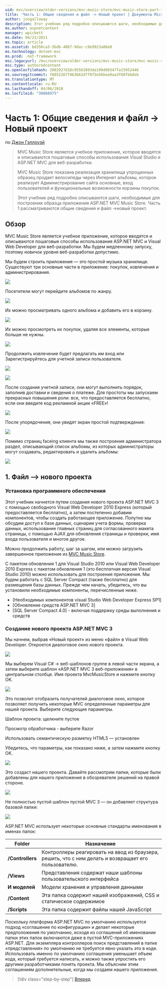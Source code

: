 ```yaml
---
uid: mvc/overview/older-versions/mvc-music-store/mvc-music-store-part-1
title: 'Часть 1: Общие сведения и файл -> Новый проект | Документы Microsoft'
author: jongalloway
description: Этот учебник ряд подробно описываются шаги, необходимые для построения образца приложения ASP.NET MVC Music Store. Часть 1 рассматриваются общие сведения и файл -> Новый проект.
ms.author: aspnetcontent
manager: wpickett
ms.date: 04/21/2011
ms.topic: article
ms.assetid: bd356ca3-5bdb-4067-9dac-c9e9923a86e8
ms.technology: dotnet-mvc
ms.prod: .net-framework
msc.legacyurl: /mvc/overview/older-versions/mvc-music-store/mvc-music-store-part-1
msc.type: authoredcontent
ms.openlocfilehash: 2082927d18c95563893da199d60347fa15952446
ms.sourcegitcommit: f8852267f463b62d7f975e56bea9aa3f68fbbdeb
ms.translationtype: MT
ms.contentlocale: ru-RU
ms.lasthandoff: 04/06/2018
ms.locfileid: "30868975"
---
```

<a name="part-1-overview-and-file-new-project"></a>Часть 1: Общие сведения и файл -> Новый проект
====================
по [Джон Гэллоуэй](https://github.com/jongalloway)

> MVC Music Store является учебное приложение, которое вводятся и описываются пошаговые способы использования Visual Studio и ASP.NET MVC для веб-разработки.  
>   
> MVC Music Store показана реализация хранилища упрощенных образец продает велосипеды через Интернет альбомы, которое реализует Администрирование сайта основные, вход пользователей и функциональные возможности корзины покупок.  
>   
> Этот учебник ряд подробно описываются шаги, необходимые для построения образца приложения ASP.NET MVC Music Store. Часть 1 рассматриваются общие сведения и файл -&gt;новый проект.


## <a name="overview"></a>Обзор

MVC Music Store является учебное приложение, которое вводятся и описываются пошаговые способы использования ASP.NET MVC и Visual Web Developer для веб-разработки. Мы будем медленному запуску, поэтому новичок уровня веб-разработки допустимо.

Мы будем строить приложения — это простой музыка хранилище. Существуют три основные части в приложение: покупок, извлечения и администрирования.

![](mvc-music-store-part-1/_static/image1.jpg)

Посетители могут перейдите альбомов по жанру.

![](mvc-music-store-part-1/_static/image2.jpg)

Их можно просматривать одного альбома и добавить его в корзину.

![](mvc-music-store-part-1/_static/image3.jpg)

Их можно просмотреть их покупок, удаляя все элементы, которые больше не нужны.

![](mvc-music-store-part-1/_static/image4.jpg)

Продолжить извлечение будет предлагать им вход или Зарегистрируйтесь для учетной записи пользователя.

![](mvc-music-store-part-1/_static/image1.png)

![](mvc-music-store-part-1/_static/image2.png)

После создания учетной записи, они могут выполнить порядок, заполнив доставки и сведения о платеже. Для простоты мы запускаем прекрасных повышения роли: все, что предоставляется бесплатно, если они введите код рекламной акции «FREE»!

![](mvc-music-store-part-1/_static/image5.jpg)

После упорядочения, они увидят экран простой подтверждения:

![](mvc-music-store-part-1/_static/image6.jpg)

Помимо страниц faceing клиента мы также построения администратора раздел, описывающий список альбомы, из которых администраторы могут создавать, редактировать и удалить альбомы:

![](mvc-music-store-part-1/_static/image7.jpg)

## <a name="1-file--gt-new-project"></a>1. Файл —&gt; нового проекта

### <a name="installing-the-software"></a>Установка программного обеспечения

Этот учебник начнется путем создания нового проекта ASP.NET MVC 3 с помощью свободного Visual Web Developer 2010 Express (который предоставляется бесплатно), а затем постепенно добавим компонентов, чтобы создать работающее приложение. Попутно мы обсудим доступ к базе данных, сценарии учета формы, проверка данных, использование главных страниц для согласованного макета страницы, с помощью AJAX для обновления страницы и проверки, имя входа пользователя и многое другое.

Можно продолжить работу, шаг за шагом, или можно загрузить завершенное приложение из [MVC Music Store](https://github.com/evilDave/MVC-Music-Store).

С пакетом обновления 1 для Visual Studio 2010 или Visual Web Developer 2010 Express с пакетом обновления 1 (это бесплатная версия Visual Studio 2010) можно использовать для построения приложения. Мы будем работать с SQL Server Compact (также бесплатно) для размещения базы данных. Прежде чем начать, убедитесь, что вы установили необходимые компоненты, перечисленные ниже.


- [Необходимых компонентов visual Studio Web Developer Express SP1]
- [Обновление средств ASP.NET MVC 3]
- [SQL Server Compact 4.0] - включая поддержку среды выполнения и средств


### <a name="creating-a-new-aspnet-mvc-3-project"></a>Создание нового проекта ASP.NET MVC 3

Мы начнем, выбрав «Новый проект» из меню «файл» в Visual Web Developer. Откроется диалоговое окно нового проекта.

![](mvc-music-store-part-1/_static/image5.png)

Мы выберем Visual C# -&gt; веб-шаблонов группе в левой части экрана, а затем выберите шаблон «ASP.NET MVC 3 веб-приложения» в центральном столбце. Имя проекта MvcMusicStore и нажмите кнопку OK.

![](mvc-music-store-part-1/_static/image8.jpg)

Это позволит отобразить получателей диалоговое окно, которое позволяет получить некоторые MVC определенные параметры для нашей проекта. Выберите следующие параметры.

Шаблон проекта: щелкните пустое

Просмотр обработчика - выберите Razor

Использовать семантическую разметку HTML5 — установлен

Убедитесь, что параметры, как показано ниже, а затем нажмите кнопку OK.

![](mvc-music-store-part-1/_static/image9.jpg)

Это создаст нашего проекта. Давайте рассмотрим папки, которые были добавлены для нашего приложения в обозревателе решений на правой стороне.

![](mvc-music-store-part-1/_static/image10.jpg)

Не полностью пустой шаблон пустой MVC 3 — он добавляет структура базовой папки:

![](mvc-music-store-part-1/_static/image6.png)

ASP.NET MVC использует некоторые основные стандарты именования в именах папок:

| **Folder** | **Назначение** |
| --- | --- |
| **/Controllers** | Контроллеры реагировать на ввод из браузера, решить, что с ним делать и возвращает его пользователю. |
| **/Views** | Представления содержат наши шаблоны пользовательского интерфейса |
| **И моделей** | Модели хранения и управления данными |
| **/Content** | Эта папка содержит нашей изображений, CSS и статическое содержимое |
| **/Scripts** | Эта папка содержит файлы нашей JavaScript |

Поскольку платформа ASP.NET MVC по умолчанию используется подход «соглашение по конфигурации» и делает некоторые предположения по умолчанию, исходя из соглашений об именовании папки этих папок включаются даже в пустой MVC-приложениях ASP.NET. Для экземпляра контроллеров поиск представлений в папке «представления» по умолчанию не требуется явно указать это в коде. Использовать именно по умолчанию соглашения уменьшает объем кода, который требуется написать, и можно также упростить его другими разработчиками понять проекта. Мы объясним этим соглашениям дополнительные, когда мы создаем нашего приложения.

> [!div class="step-by-step"]
> [Вперед](mvc-music-store-part-2.md)
